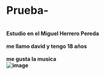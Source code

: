 # Prueba-
<br> <b> Estudio en el Miguel Herrero Pereda </b> </br>
<br> <b> me llamo david y tengo 18 años <b> </br>
<br> me gusta la musica </br>
![image](https://user-images.githubusercontent.com/92815947/137965811-1ff38387-a254-4eb6-b1b4-24be2594c8af.png)
